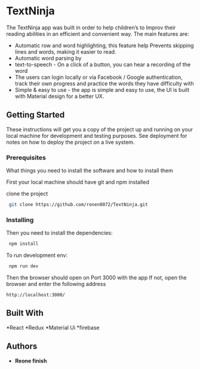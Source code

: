 # TextNinja
The TextNinja app was built in order to help children’s to Improv their reading abilities in an efficient and convenient way. The main features are:
* Automatic row and word highlighting, this feature help Prevents skipping lines and words, making it easier to read.
* Automatic word parsing by
* text-to-speech - On a click of a button, you can hear a recording of the word
* The users can login locally or via Facebook / Google authentication, track their own progress and practice the words they have difficulty with
* Simple & easy to use - the app is simple and easy to use, the UI is built with Material design for a better UX.

## Getting Started

These instructions will get you a copy of the project up and running on your local machine for development and testing purposes. See deployment for notes on how to deploy the project on a live system.

### Prerequisites

What things you need to install the software and how to install them

First your local machine should have git and npm installed

clone the project
```bash
 git clone https://github.com/ronen0072/TextNinja.git
```

### Installing

Then you need to install the dependencies:

```bash
 npm install
```


To run development env:
```bash
 npm run dev
```

Then the browser should open on Port 3000 with the app
If not, open the browser and enter the following address

```
http://localhost:3000/
```


## Built With
*React
*Redux
*Material Ui
*firebase

## Authors

* **Reone finish** 
